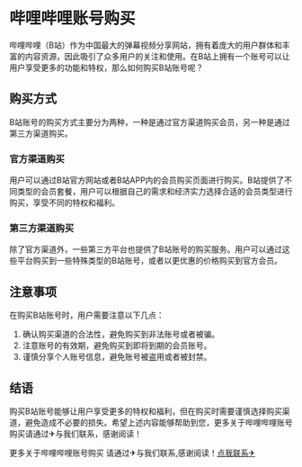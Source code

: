 # 哔哩哔哩账号购买

哔哩哔哩（B站）作为中国最大的弹幕视频分享网站，拥有着庞大的用户群体和丰富的内容资源，因此吸引了众多用户的关注和使用。在B站上拥有一个账号可以让用户享受更多的功能和特权，那么如何购买B站账号呢？

## 购买方式

B站账号的购买方式主要分为两种，一种是通过官方渠道购买会员，另一种是通过第三方渠道购买。

### 官方渠道购买

用户可以通过B站官方网站或者B站APP内的会员购买页面进行购买。B站提供了不同类型的会员套餐，用户可以根据自己的需求和经济实力选择合适的会员类型进行购买，享受不同的特权和福利。

### 第三方渠道购买

除了官方渠道外，一些第三方平台也提供了B站账号的购买服务。用户可以通过这些平台购买到一些特殊类型的B站账号，或者以更优惠的价格购买到官方会员。

## 注意事项

在购买B站账号时，用户需要注意以下几点：

1. 确认购买渠道的合法性，避免购买到非法账号或者被骗。
2. 注意账号的有效期，避免购买到即将到期的会员账号。
3. 谨慎分享个人账号信息，避免账号被盗用或者被封禁。

## 结语

购买B站账号能够让用户享受更多的特权和福利，但在购买时需要谨慎选择购买渠道，避免造成不必要的损失。希望上述内容能够帮助到您，更多关于哔哩哔哩账号购买请通过✈与我们联系，感谢阅读！

更多关于哔哩哔哩账号购买 请通过✈与我们联系,感谢阅读！[点我联系✈](https://cdn.G208.com)